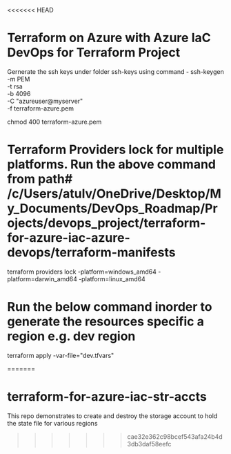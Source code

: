 <<<<<<< HEAD
# Terraform on Azure with Azure IaC DevOps for Terraform Project
Gernerate the ssh keys under folder ssh-keys using command -
ssh-keygen \
    -m PEM \
    -t rsa \
    -b 4096 \
    -C "azureuser@myserver" \
    -f terraform-azure.pem  

chmod 400 terraform-azure.pem

# Terraform Providers lock for multiple platforms. Run the above command from path# /c/Users/atulv/OneDrive/Desktop/My_Documents/DevOps_Roadmap/Projects/devops_project/terraform-for-azure-iac-azure-devops/terraform-manifests

terraform providers lock -platform=windows_amd64 -platform=darwin_amd64 -platform=linux_amd64

# Run the below command inorder to generate the resources specific a region e.g. dev region 
terraform apply -var-file="dev.tfvars"

=======
# terraform-for-azure-iac-str-accts
This repo demonstrates to create and destroy the storage account to hold the state file for various regions
>>>>>>> cae32e362c98bcef543afa24b4d3db3daf58eefc
